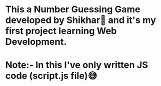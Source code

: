 # This a Number Guessing Game developed by Shikhar🥳 and it's my first project learning Web Development.

# Note:- In this I've only written JS code (script.js file)😅
